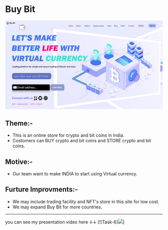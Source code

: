 # Buy Bit

![Buy Bit](https://github.com/GowthamReddyS1/Coginizance/blob/main/Task%203/A.png "Buy Bit")


## **__Theme__**:-


* This is an online store for crypto and bit coins in India.
* Costomers can BUY crypto and bit coins and STORE crypto and bit coins.


## Motive:-


* Our team want to make INDIA to start using Virtual currency.


## Furture Improvments:-


* We may include trading facility and NFT's store in this site for low cost.
* We may expand Buy Bit for more countries.

***
you can see my presentation video here ↓↓
[![Task-6][![](https://res.cloudinary.com/marcomontalbano/image/upload/v1646314289/video_to_markdown/images/youtube--ECjMtsQqX58-c05b58ac6eb4c4700831b2b3070cd403.jpg)](https://youtu.be/ECjMtsQqX58 "")]




